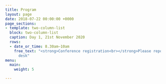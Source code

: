 ```yaml
---
title: Program
layout: page
date: 2018-07-22 00:00:00 +0000
page_sections:
- template: two-column-list
  block: two-column-list
  caption: Day 1, 21st November 2020
  rows:
  - date_or_time: 8.30am–10am
    free_text: "<strong>Conference registration<br></strong>Please report to registration
      desk"
menu:
  main:
    weight: 5

---
```

